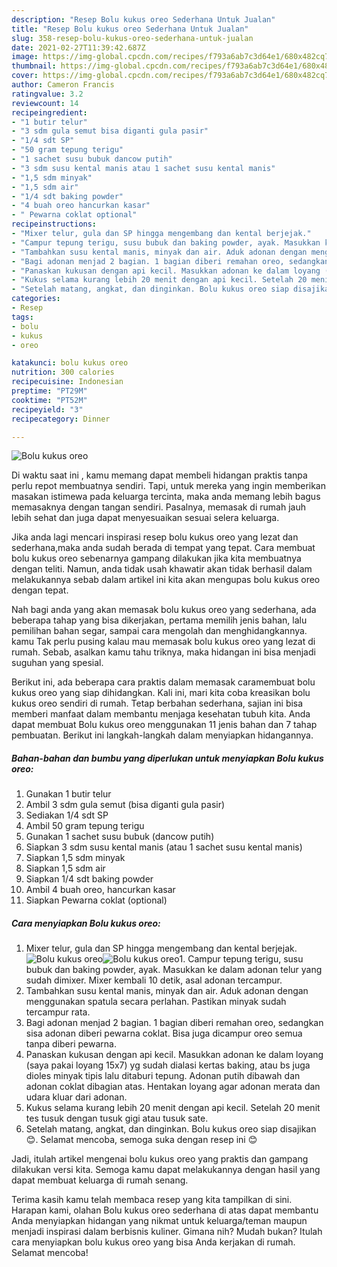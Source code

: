 ```yaml
---
description: "Resep Bolu kukus oreo Sederhana Untuk Jualan"
title: "Resep Bolu kukus oreo Sederhana Untuk Jualan"
slug: 358-resep-bolu-kukus-oreo-sederhana-untuk-jualan
date: 2021-02-27T11:39:42.687Z
image: https://img-global.cpcdn.com/recipes/f793a6ab7c3d64e1/680x482cq70/bolu-kukus-oreo-foto-resep-utama.jpg
thumbnail: https://img-global.cpcdn.com/recipes/f793a6ab7c3d64e1/680x482cq70/bolu-kukus-oreo-foto-resep-utama.jpg
cover: https://img-global.cpcdn.com/recipes/f793a6ab7c3d64e1/680x482cq70/bolu-kukus-oreo-foto-resep-utama.jpg
author: Cameron Francis
ratingvalue: 3.2
reviewcount: 14
recipeingredient:
- "1 butir telur"
- "3 sdm gula semut bisa diganti gula pasir"
- "1/4 sdt SP"
- "50 gram tepung terigu"
- "1 sachet susu bubuk dancow putih"
- "3 sdm susu kental manis atau 1 sachet susu kental manis"
- "1,5 sdm minyak"
- "1,5 sdm air"
- "1/4 sdt baking powder"
- "4 buah oreo hancurkan kasar"
- " Pewarna coklat optional"
recipeinstructions:
- "Mixer telur, gula dan SP hingga mengembang dan kental berjejak."
- "Campur tepung terigu, susu bubuk dan baking powder, ayak. Masukkan ke dalam adonan telur yang sudah dimixer. Mixer kembali 10 detik, asal adonan tercampur."
- "Tambahkan susu kental manis, minyak dan air. Aduk adonan dengan menggunakan spatula secara perlahan. Pastikan minyak sudah tercampur rata."
- "Bagi adonan menjad 2 bagian. 1 bagian diberi remahan oreo, sedangkan sisa adonan diberi pewarna coklat. Bisa juga dicampur oreo semua tanpa diberi pewarna."
- "Panaskan kukusan dengan api kecil. Masukkan adonan ke dalam loyang (saya pakai loyang 15x7) yg sudah dialasi kertas baking, atau bs juga dioles minyak tipis lalu ditaburi tepung. Adonan putih dibawah dan adonan coklat dibagian atas. Hentakan loyang agar adonan merata dan udara kluar dari adonan."
- "Kukus selama kurang lebih 20 menit dengan api kecil. Setelah 20 menit tes tusuk dengan tusuk gigi atau tusuk sate."
- "Setelah matang, angkat, dan dinginkan. Bolu kukus oreo siap disajikan 😊. Selamat mencoba, semoga suka dengan resep ini 😊"
categories:
- Resep
tags:
- bolu
- kukus
- oreo

katakunci: bolu kukus oreo 
nutrition: 300 calories
recipecuisine: Indonesian
preptime: "PT29M"
cooktime: "PT52M"
recipeyield: "3"
recipecategory: Dinner

---
```



![Bolu kukus oreo](https://img-global.cpcdn.com/recipes/f793a6ab7c3d64e1/680x482cq70/bolu-kukus-oreo-foto-resep-utama.jpg)

Di waktu  saat ini , kamu memang dapat membeli hidangan praktis tanpa perlu repot membuatnya sendiri. Tapi, untuk mereka yang ingin memberikan masakan istimewa pada keluarga tercinta, maka anda memang lebih bagus memasaknya dengan tangan sendiri. Pasalnya, memasak di rumah jauh lebih sehat dan juga dapat menyesuaikan sesuai selera keluarga.

Jika anda lagi mencari inspirasi resep bolu kukus oreo yang lezat dan sederhana,maka anda sudah berada di tempat yang tepat. Cara membuat bolu kukus oreo  sebenarnya gampang dilakukan jika kita membuatnya dengan teliti. Namun, anda tidak usah khawatir akan tidak berhasil dalam melakukannya 
sebab dalam artikel ini kita akan mengupas bolu kukus oreo dengan tepat.  



Nah bagi anda yang akan memasak bolu kukus oreo yang sederhana, ada beberapa tahap yang bisa dikerjakan, pertama memilih jenis bahan, lalu pemilihan bahan segar, sampai cara mengolah dan menghidangkannya. kamu Tak perlu pusing kalau mau memasak bolu kukus oreo yang lezat di rumah. Sebab, asalkan kamu  tahu triknya, maka hidangan ini bisa menjadi suguhan yang spesial.

Berikut ini, ada beberapa cara praktis  dalam memasak caramembuat bolu kukus oreo yang siap dihidangkan. Kali ini, mari kita coba kreasikan bolu kukus oreo sendiri di rumah. Tetap berbahan sederhana, sajian ini bisa memberi manfaat dalam membantu menjaga kesehatan tubuh kita. Anda dapat membuat Bolu kukus oreo menggunakan 11 jenis bahan dan 7 tahap pembuatan. Berikut ini langkah-langkah dalam menyiapkan hidangannya.

<!--inarticleads1-->

##### Bahan-bahan dan bumbu yang diperlukan untuk menyiapkan Bolu kukus oreo:

1. Gunakan 1 butir telur
1. Ambil 3 sdm gula semut (bisa diganti gula pasir)
1. Sediakan 1/4 sdt SP
1. Ambil 50 gram tepung terigu
1. Gunakan 1 sachet susu bubuk (dancow putih)
1. Siapkan 3 sdm susu kental manis (atau 1 sachet susu kental manis)
1. Siapkan 1,5 sdm minyak
1. Siapkan 1,5 sdm air
1. Siapkan 1/4 sdt baking powder
1. Ambil 4 buah oreo, hancurkan kasar
1. Siapkan  Pewarna coklat (optional)




<!--inarticleads2-->

##### Cara menyiapkan Bolu kukus oreo:

1. Mixer telur, gula dan SP hingga mengembang dan kental berjejak.
<img src="https://img-global.cpcdn.com/steps/d3c2c45b9d3de455/160x128cq70/bolu-kukus-oreo-langkah-memasak-1-foto.jpg" alt="Bolu kukus oreo"><img src="https://img-global.cpcdn.com/steps/5524c30d884f9070/160x128cq70/bolu-kukus-oreo-langkah-memasak-1-foto.jpg" alt="Bolu kukus oreo">1. Campur tepung terigu, susu bubuk dan baking powder, ayak. Masukkan ke dalam adonan telur yang sudah dimixer. Mixer kembali 10 detik, asal adonan tercampur.
1. Tambahkan susu kental manis, minyak dan air. Aduk adonan dengan menggunakan spatula secara perlahan. Pastikan minyak sudah tercampur rata.
1. Bagi adonan menjad 2 bagian. 1 bagian diberi remahan oreo, sedangkan sisa adonan diberi pewarna coklat. Bisa juga dicampur oreo semua tanpa diberi pewarna.
1. Panaskan kukusan dengan api kecil. Masukkan adonan ke dalam loyang (saya pakai loyang 15x7) yg sudah dialasi kertas baking, atau bs juga dioles minyak tipis lalu ditaburi tepung. Adonan putih dibawah dan adonan coklat dibagian atas. Hentakan loyang agar adonan merata dan udara kluar dari adonan.
1. Kukus selama kurang lebih 20 menit dengan api kecil. Setelah 20 menit tes tusuk dengan tusuk gigi atau tusuk sate.
1. Setelah matang, angkat, dan dinginkan. Bolu kukus oreo siap disajikan 😊. Selamat mencoba, semoga suka dengan resep ini 😊




Jadi, itulah artikel mengenai  bolu kukus oreo  yang praktis dan gampang dilakukan versi kita. Semoga kamu dapat melakukannya dengan hasil yang dapat membuat keluarga di rumah senang. 

Terima kasih kamu telah membaca resep yang kita tampilkan di sini. Harapan kami, olahan  Bolu kukus oreo sederhana di atas dapat membantu Anda menyiapkan hidangan yang nikmat untuk keluarga/teman maupun menjadi inspirasi dalam berbisnis kuliner. Gimana nih? Mudah bukan? Itulah cara menyiapkan bolu kukus oreo yang bisa Anda kerjakan di rumah. Selamat mencoba!

